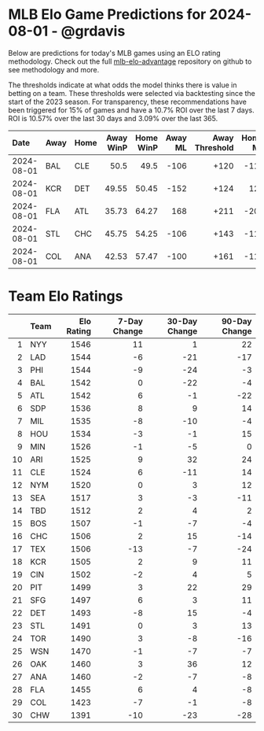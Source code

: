 # MLB Elo Game Predictions for 2024-08-01 - @grdavis
Below are predictions for today's MLB games using an ELO rating methodology. Check out the full [mlb-elo-advantage](https://github.com/grdavis/mlb-elo-advantage) repository on github to see methodology and more.

The thresholds indicate at what odds the model thinks there is value in betting on a team. These thresholds were selected via backtesting since the start of the 2023 season. For transparency, these recommendations have been triggered for 15% of games and have a 10.7% ROI over the last 7 days. ROI is 10.57% over the last 30 days and 3.09% over the last 365.

| Date       | Away   | Home   |   Away WinP |   Home WinP |   Away ML |   Away Threshold |   Home ML |   Home Threshold |
|:-----------|:-------|:-------|------------:|------------:|----------:|-----------------:|----------:|-----------------:|
| 2024-08-01 | BAL    | CLE    |       50.5  |       49.5  |      -106 |             +120 |      -110 |             +124 |
| 2024-08-01 | KCR    | DET    |       49.55 |       50.45 |      -152 |             +124 |       128 |             +120 |
| 2024-08-01 | FLA    | ATL    |       35.73 |       64.27 |       168 |             +211 |      -200 |             -138 |
| 2024-08-01 | STL    | CHC    |       45.75 |       54.25 |      -106 |             +143 |      -110 |             +105 |
| 2024-08-01 | COL    | ANA    |       42.53 |       57.47 |      -100 |             +161 |      -118 |             -107 |

# Team Elo Ratings
|    | Team   |   Elo Rating |   7-Day Change |   30-Day Change |   90-Day Change |
|---:|:-------|-------------:|---------------:|----------------:|----------------:|
|  1 | NYY    |         1546 |             11 |               1 |              22 |
|  2 | LAD    |         1544 |             -6 |             -21 |             -17 |
|  3 | PHI    |         1544 |             -9 |             -24 |              -3 |
|  4 | BAL    |         1542 |              0 |             -22 |              -4 |
|  5 | ATL    |         1542 |              6 |              -1 |             -22 |
|  6 | SDP    |         1536 |              8 |               9 |              14 |
|  7 | MIL    |         1535 |             -8 |             -10 |              -4 |
|  8 | HOU    |         1534 |             -3 |              -1 |              15 |
|  9 | MIN    |         1526 |             -1 |              -5 |               0 |
| 10 | ARI    |         1525 |              9 |              32 |              24 |
| 11 | CLE    |         1524 |              6 |             -11 |              14 |
| 12 | NYM    |         1520 |              0 |               3 |              12 |
| 13 | SEA    |         1517 |              3 |              -3 |             -11 |
| 14 | TBD    |         1512 |              2 |               4 |               2 |
| 15 | BOS    |         1507 |             -1 |              -7 |              -4 |
| 16 | CHC    |         1506 |              2 |              15 |             -14 |
| 17 | TEX    |         1506 |            -13 |              -7 |             -24 |
| 18 | KCR    |         1505 |              2 |               9 |              11 |
| 19 | CIN    |         1502 |             -2 |               4 |               5 |
| 20 | PIT    |         1499 |              3 |              22 |              29 |
| 21 | SFG    |         1497 |              6 |               3 |              11 |
| 22 | DET    |         1493 |             -8 |              15 |              -4 |
| 23 | STL    |         1491 |              0 |               3 |              13 |
| 24 | TOR    |         1490 |              3 |              -8 |             -16 |
| 25 | WSN    |         1470 |             -1 |              -7 |              -7 |
| 26 | OAK    |         1460 |              3 |              36 |              12 |
| 27 | ANA    |         1460 |             -2 |              -7 |              -8 |
| 28 | FLA    |         1455 |              6 |               4 |              -8 |
| 29 | COL    |         1423 |             -7 |              -1 |              -8 |
| 30 | CHW    |         1391 |            -10 |             -23 |             -28 |